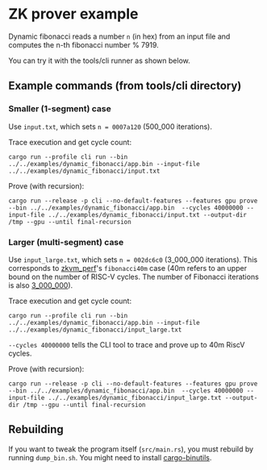# ZK prover example

Dynamic fibonacci reads a number `n` (in hex) from an input file and computes the n-th fibonacci number % 7919.

You can try it with the tools/cli runner as shown below.

## Example commands (from tools/cli directory)

### Smaller (1-segment) case

Use `input.txt`, which sets `n = 0007a120` (500_000 iterations).

Trace execution and get cycle count:

```
cargo run --profile cli run --bin ../../examples/dynamic_fibonacci/app.bin --input-file ../../examples/dynamic_fibonacci/input.txt
```

Prove (with recursion):

```
cargo run --release -p cli --no-default-features --features gpu prove --bin ../../examples/dynamic_fibonacci/app.bin  --cycles 40000000 --input-file ../../examples/dynamic_fibonacci/input.txt --output-dir /tmp --gpu --until final-recursion
```

### Larger (multi-segment) case

Use `input_large.txt`, which sets `n = 002dc6c0` (3_000_000 iterations). This corresponds to [zkvm_perf](https://github.com/succinctlabs/zkvm-perf)'s `fibonacci40m` case (40m refers to an upper bound on the number of RISC-V cycles. The number of Fibonacci iterations is also [3_000_000](https://github.com/succinctlabs/zkvm-perf/blob/main/eval/src/sp1.rs#L70-L72)).

Trace execution and get cycle count:
```
cargo run --profile cli run --bin ../../examples/dynamic_fibonacci/app.bin --input-file ../../examples/dynamic_fibonacci/input_large.txt
```

`--cycles 40000000` tells the CLI tool to trace and prove up to 40m RiscV cycles.

Prove (with recursion):
```
cargo run --release -p cli --no-default-features --features gpu prove --bin ../../examples/dynamic_fibonacci/app.bin  --cycles 40000000 --input-file ../../examples/dynamic_fibonacci/input_large.txt --output-dir /tmp --gpu --until final-recursion
```

## Rebuilding

If you want to tweak the program itself (`src/main.rs`), you must rebuild by running `dump_bin.sh`. You might need to install [cargo-binutils](https://crates.io/crates/cargo-binutils/).
